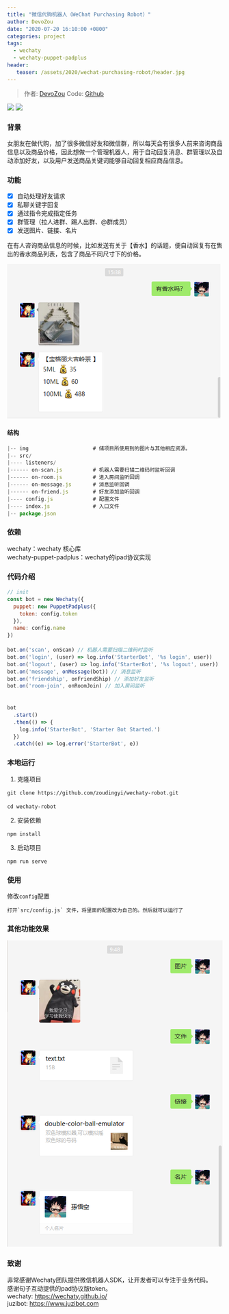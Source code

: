 ```yaml
---
title: "微信代购机器人（WeChat Purchasing Robot）"
author: DevoZou
date: "2020-07-20 16:10:00 +0800"
categories: project
tags:
  - wechaty
  - wechaty-puppet-padplus
header:
   teaser: /assets/2020/wechat-purchasing-robot/header.jpg
---
```


> 作者: [DevoZou](https://github.com/zoudingyi/)
> Code: [Github](https://github.com/zoudingyi/wechaty-robot)

[![](https://img.shields.io/badge/Powered%20By-Wechaty-green.svg#align=left&display=inline&height=20&margin=%5Bobject%20Object%5D&originHeight=20&originWidth=132&status=done&style=none&width=132)](https://github.com/chatie/wechaty)
[![](https://img.shields.io/badge/Wechaty-%E5%BC%80%E6%BA%90%E6%BF%80%E5%8A%B1%E8%AE%A1%E5%88%92-green.svg#align=left&display=inline&height=20&margin=%5Bobject%20Object%5D&originHeight=20&originWidth=134&status=done&style=none&width=134)](https://github.com/juzibot/Welcome/wiki/Everything-about-Wechaty)

### 背景

女朋友在做代购，加了很多微信好友和微信群，所以每天会有很多人前来咨询商品信息以及商品价格，因此想做一个管理机器人，用于自动回复消息、群管理以及自动添加好友，以及用户发送商品关键词能够自动回复相应商品信息。

<!--more-->

### 功能

- [x] 自动处理好友请求
- [x] 私聊关键字回复
- [x] 通过指令完成指定任务
- [x] 群管理（拉人进群、踢人出群、@群成员）
- [x] 发送图片、链接、名片

在有人咨询商品信息的时候，比如发送有关于【香水】的话题，便自动回复有在售出的香水商品列表，包含了商品不同尺寸下的价格。

![效果图](/assets/2020/wechat-purchasing-robot/sell.png)

#### 结构

```js
|-- img                     # 储项目所使用到的图片与其他相应资源。
|-- src/
|---- listeners/
|------ on-scan.js          # 机器人需要扫描二维码时监听回调
|------ on-room.js          # 进入房间监听回调
|------ on-message.js       # 消息监听回调
|------ on-friend.js        # 好友添加监听回调
|---- config.js             # 配置文件
|---- index.js              # 入口文件
|-- package.json
```

### 依赖

wechaty：wechaty 核心库<br />wechaty-puppet-padplus：wechaty的ipad协议实现

### 代码介绍

```javascript
// init
const bot = new Wechaty({
  puppet: new PuppetPadplus({
    token: config.token
  }),
  name: config.name
})

bot.on('scan', onScan) // 机器人需要扫描二维码时监听
bot.on('login', (user) => log.info('StarterBot', '%s login', user))
bot.on('logout', (user) => log.info('StarterBot', '%s logout', user))
bot.on('message', onMessage(bot)) // 消息监听
bot.on('friendship', onFriendShip) // 添加好友监听
bot.on('room-join', onRoomJoin) // 加入房间监听


bot
  .start()
  .then(() => {
    log.info('StarterBot', 'Starter Bot Started.')
  })
  .catch((e) => log.error('StarterBot', e))

```

### 本地运行

1. 克隆项目

```shell
git clone https://github.com/zoudingyi/wechaty-robot.git

cd wechaty-robot
```

2. 安装依赖

```shell
npm install
```

3. 启动项目

```shell
npm run serve
```

### 使用

修改`config`配置

    打开`src/config.js` 文件，将里面的配置改为自己的。然后就可以运行了

### 其他功能效果

![效果图](/assets/2020/wechaty-robot/chat.png)

### 致谢

非常感谢Wechaty团队提供微信机器人SDK，让开发者可以专注于业务代码。<br />感谢句子互动提供的pad协议版token。<br />
wechaty: <https://wechaty.github.io/><br />
juzibot: https://www.juzibot.com